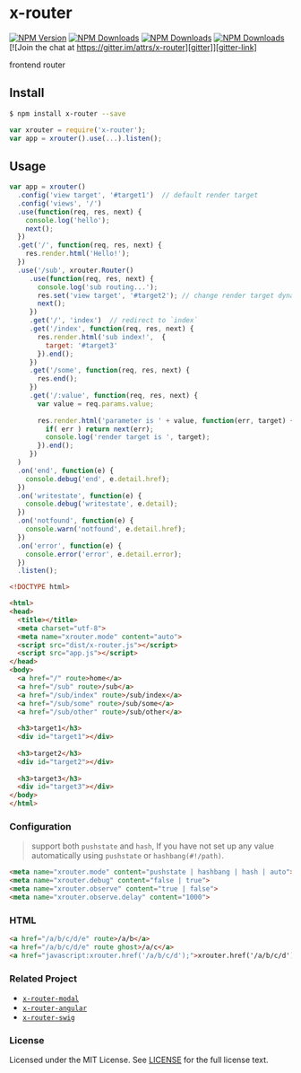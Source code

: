 # x-router

[![NPM Version][npm-version]][npm-url] [![NPM Downloads][npm-total]][npm-url] [![NPM Downloads][npm-month]][npm-url] [![NPM Downloads][license]][npm-url] [![Join the chat at https://gitter.im/attrs/x-router][gitter]][gitter-link]

[npm-version]: https://img.shields.io/npm/v/x-router.svg?style=flat
[npm-url]: https://npmjs.org/package/x-router
[npm-total]: https://img.shields.io/npm/dt/x-router.svg?style=flat
[npm-month]: https://img.shields.io/npm/dm/x-router.svg?style=flat
[license]: https://img.shields.io/npm/l/x-router.svg?style=flat
[gitter]: https://badges.gitter.im/attrs/x-router.svg
[gitter-link]: https://gitter.im/attrs/x-router?utm_source=badge&utm_medium=badge&utm_campaign=pr-badge&utm_content=badge


frontend router

## Install
```sh
$ npm install x-router --save
```

```javascript
var xrouter = require('x-router');
var app = xrouter().use(...).listen();
```

## Usage
```javascript
var app = xrouter()
  .config('view target', '#target1')  // default render target
  .config('views', '/')
  .use(function(req, res, next) {
    console.log('hello');
    next();
  })
  .get('/', function(req, res, next) {
    res.render.html('Hello!');
  })
  .use('/sub', xrouter.Router()
     .use(function(req, res, next) {
       console.log('sub routing...');
       res.set('view target', '#target2'); // change render target dynamically
       next();
     })
     .get('/', 'index')  // redirect to `index`
     .get('/index', function(req, res, next) {
       res.render.html('sub index!',  {
         target: '#target3'
       }).end();
     })
     .get('/some', function(req, res, next) {
       res.end();
     })
     .get('/:value', function(req, res, next) {
       var value = req.params.value;
       
       res.render.html('parameter is ' + value, function(err, target) {
         if( err ) return next(err);
         console.log('render target is ', target);
       }).end();
     })
  )
  .on('end', function(e) {
    console.debug('end', e.detail.href);
  })
  .on('writestate', function(e) {
    console.debug('writestate', e.detail);
  })
  .on('notfound', function(e) {
    console.warn('notfound', e.detail.href);
  })
  .on('error', function(e) {
    console.error('error', e.detail.error);
  })
  .listen();
```

```html
<!DOCTYPE html>

<html>
<head>
  <title></title>
  <meta charset="utf-8">
  <meta name="xrouter.mode" content="auto">
  <script src="dist/x-router.js"></script>
  <script src="app.js"></script>
</head>
<body>
  <a href="/" route>home</a>
  <a href="/sub" route>/sub</a>
  <a href="/sub/index" route>/sub/index</a>
  <a href="/sub/some" route>/sub/some</a>
  <a href="/sub/other" route>/sub/other</a>
  
  <h3>target1</h3>
  <div id="target1"></div>
  
  <h3>target2</h3>
  <div id="target2"></div>
  
  <h3>target3</h3>
  <div id="target3"></div>
</body>
</html>
```

### Configuration
> support both `pushstate` and `hash`, If you have not set up any value automatically using `pushstate` or `hashbang(#!/path)`.

```html
<meta name="xrouter.mode" content="pushstate | hashbang | hash | auto">
<meta name="xrouter.debug" content="false | true">
<meta name="xrouter.observe" content="true | false">
<meta name="xrouter.observe.delay" content="1000">
```


### HTML
```html
<a href="/a/b/c/d/e" route>/a/b</a>
<a href="/a/b/c/d/e" route ghost>/a/c</a>
<a href="javascript:xrouter.href('/a/b/c/d');">xrouter.href('/a/b/c/d')</a>
```

### Related Project
- [`x-router-modal`](https://www.npmjs.com/package/x-router-modal)
- [`x-router-angular`](https://www.npmjs.com/package/x-router-angular)
- [`x-router-swig`](https://www.npmjs.com/package/x-router-swig)

### License
Licensed under the MIT License.
See [LICENSE](./LICENSE) for the full license text.
